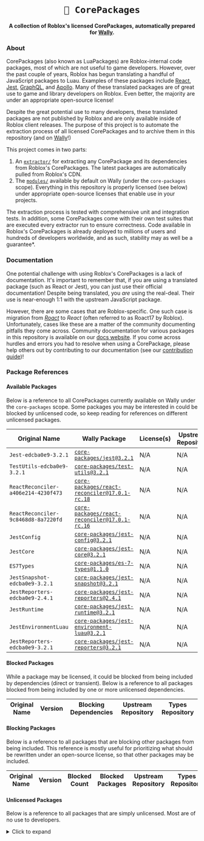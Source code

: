 <!-- Allow this file to not have a first line heading -->
<!-- markdownlint-disable-file MD041 no-emphasis-as-heading -->

<!-- inline html -->
<!-- markdownlint-disable-file MD033 -->

<div align="center">

# `📁 CorePackages`

**A collection of Roblox's licensed CorePackages, automatically prepared for [Wally](https://wally.run).**

</div>

### About

CorePackages (also known as LuaPackages) are Roblox-internal code packages, most of which are not useful to game developers. However, over the past couple of years, Roblox has begun translating a handful of JavaScript packages to Luau. Examples of these packages include [React](https://reactjs.org/), [Jest](https://jestjs.io/), [GraphQL](https://graphql.org/), and [Apollo](https://www.apollographql.com/). Many of these translated packages are of great use to game and library developers on Roblox. Even better, the majority are under an appropriate open-source license!

Despite the great potential use to many developers, these translated packages are not published by Roblox and are only available inside of Roblox client releases. The purpose of this project is to automate the extraction process of all licensed CorePackages and to archive them in this repository (and on [Wally](https://wally.run/)!)

This project comes in two parts:

1. An [`extractor/`](/extractor/) for extracting any CorePackage and its dependencies from Roblox's CorePackages. The latest packages are automatically pulled from Roblox's CDN.
2. The [`modules/`](/modules/) available by default on Wally (under the `core-packages` scope). Everything in this repository is properly licensed (see below) under appropriate open-source licenses that enable use in your projects.

The extraction process is tested with comprehensive unit and integration tests. In addition, some CorePackages come with their own test suites that are executed every extractor run to ensure correctness. Code available in Roblox's CorePackages is already deployed to millions of users and hundreds of developers worldwide, and as such, stability may as well be a guarantee*.

### Documentation

One potential challenge with using Roblox's CorePackages is a lack of documentation. It's important to remember that, if you are using a translated package (such as React or Jest), you can just use their official documentation! Despite being translated, you *are* using the real-deal. Their use is near-enough 1:1 with the upstream JavaScript package.

However, there are some cases that are Roblox-specific. One such case is migration from [*Roact*](https://github.com/Roblox/roact) to *React* (often referred to as Roact17 by Roblox). Unfortunately, cases like these are a matter of the community documenting pitfalls they come across. Community documentation for various packages in this repository is available on our [docs website](#). If you come across hurdles and errors you had to resolve when using a CorePackage, please help others out by contributing to our documentation (see our [contribution guide](/CONTRIBUTION.md))!

### Package References

#### Available Packages

Below is a reference to all CorePackages currently available on Wally under the `core-packages` scope. Some packages you may be interested in could be blocked by unlicensed code, so keep reading for references on different unlicensed packages.

| Original Name | Wally Package | License(s) | Upstream Repository | Types Repository |
| ------------- | ------------- | ---------- | ------------------- | ---------------- |
| `Jest-edcba0e9-3.2.1` | [`core-packages/jest@3.2.1`](https://wally.run/package/core-packages/jest) | N/A | N/A | N/A |
| `TestUtils-edcba0e9-3.2.1` | [`core-packages/test-utils@3.2.1`](https://wally.run/package/core-packages/test-utils) | N/A | N/A | N/A |
| `ReactReconciler-a406e214-4230f473` | [`core-packages/react-reconciler@17.0.1-rc.18`](https://wally.run/package/core-packages/react-reconciler) | N/A | N/A | N/A |
| `ReactReconciler-9c8468d8-8a7220fd` | [`core-packages/react-reconciler@17.0.1-rc.16`](https://wally.run/package/core-packages/react-reconciler) | N/A | N/A | N/A |
| `JestConfig` | [`core-packages/jest-config@3.2.1`](https://wally.run/package/core-packages/jest-config) | N/A | N/A | N/A |
| `JestCore` | [`core-packages/jest-core@3.2.1`](https://wally.run/package/core-packages/jest-core) | N/A | N/A | N/A |
| `ES7Types` | [`core-packages/es-7-types@1.1.0`](https://wally.run/package/core-packages/es-7-types) | N/A | N/A | N/A |
| `JestSnapshot-edcba0e9-3.2.1` | [`core-packages/jest-snapshot@3.2.1`](https://wally.run/package/core-packages/jest-snapshot) | N/A | N/A | N/A |
| `JestReporters-edcba0e9-2.4.1` | [`core-packages/jest-reporters@2.4.1`](https://wally.run/package/core-packages/jest-reporters) | N/A | N/A | N/A |
| `JestRuntime` | [`core-packages/jest-runtime@3.2.1`](https://wally.run/package/core-packages/jest-runtime) | N/A | N/A | N/A |
| `JestEnvironmentLuau` | [`core-packages/jest-environment-luau@3.2.1`](https://wally.run/package/core-packages/jest-environment-luau) | N/A | N/A | N/A |
| `JestReporters-edcba0e9-3.2.1` | [`core-packages/jest-reporters@3.2.1`](https://wally.run/package/core-packages/jest-reporters) | N/A | N/A | N/A |
#### Blocked Packages

While a package may be licensed, it could be blocked from being included by dependencies (direct or transient). Below is a reference to all packages blocked from being included by one or more unlicensed dependencies.

| Original Name | Version | Blocking Dependencies | Upstream Repository | Types Repository |
| ------------- | ------- | --------------------- | ------------------- | ---------------- |
#### Blocking Packages

Below is a reference to all packages that are blocking other packages from being included. This reference is mostly useful for prioritizing what should be rewritten under an open-source license, so that other packages may be included.

| Original Name | Version | Blocked Count | Blocked Packages | Upstream Repository | Types Repository |
| ------------- | ------- | ------------- | ---------------- | ------------------- | ---------------- |
#### Unlicensed Packages

Below is a reference to all packages that are simply unlicensed. Most are of no use to developers.

<details>
<summary>Click to expand</summary>

| Original Name | Version |
| ------------- | ------- |
</details>

